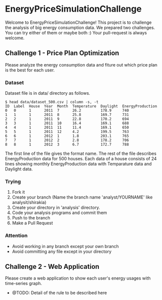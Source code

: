 # EnergyPriceSimulationChallenge

Welcome to EnergyPriceSimulationChallenge! This project is to challenge the analysis of big energy consumption data. We prepared two challenges. You can try either of them or maybe both :)
Your pull-request is always welcome.

## Challenge 1 - Price Plan Optimization

Please analyze the energy consumption data and fiture out which price plan is the best for each user.

### Dataset

Dataset file is in data/ directory as follows.
```
$ head data/dataset_500.csv | column -s, -t
ID  Label  House  Year  Month  Temperature  Daylight  EnergyProduction
0   0      1      2011  7      26.2         178.9     740
1   1      1      2011  8      25.8         169.7     731
2   2      1      2011  9      22.8         170.2     694
3   3      1      2011  10     16.4         169.1     688
4   4      1      2011  11     11.4         169.1     650
5   5      1      2011  12     4.2          199.5     763
6   6      1      2012  1      1.8          203.1     765
7   7      1      2012  2      2.8          178.2     706
8   8      1      2012  3      6.7          172.7     788
```

The first line of the file gives the format name.
The rest of the file describes EnergyProduction data for 500 houses.
Each data of a house consists of 24 lines showing monthly EnergyProduction data with Temparature data and Daylight data.

### Trying

1. Fork it
2. Create your branch
(Name the branch name 'analyst/YOURNAME' like analysit/shirakia)
3. Create your directory in 'analysis' directory.
4. Code your analysis programs and commit them
5. Push to the branch
6. Make a Pull Request

### Attention
- Avoid working in any branch except your own branch
- Avoid committing any file except in your directory

## Challenge 2 - Web Application

Please create a web application to show each user's energy usages with time-series graph.

- @TODO: Detail of the rule to be described here
